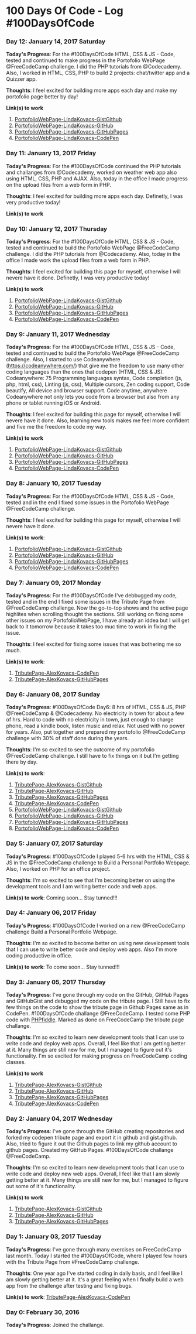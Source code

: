 # 100 Days Of Code - Log #100DaysOfCode



### Day 12: January 14, 2017 Saturday

**Today's Progress**: For the #100DaysOfCode HTML, CSS & JS - Code, tested and continued to make progress in the Portofolio WebPage @FreeCodeCamp challenge. I did the PHP tutorials from @Codecademy. Also, I worked in HTML, CSS, PHP to build 2 projects: chat/twitter app and a Quizzer app. 

**Thoughts**: I feel excited for building more apps each day and make my portofolio page better by day!

**Link(s) to work**
1. [PortofolioWebPage-LindaKovacs-GistGithub](https://gist.github.com/lindakovacs/124f433073c8ef510dc310b65fadede9) 
2. [PortofolioWebPage-LindaKovacs-GitHub](https://github.com/lindakovacs/lindakovacs.github.io/blob/master/Linda-Kovacs-Portfolio/) 
3. [PortofolioWebPage-LindaKovacs-GitHubPages](https://lindakovacs.github.io/Linda-Kovacs-Portfolio/index.html) 
4. [PortofolioWebPage-LindaKovacs-CodePen](https://codepen.io/lindakovacs/full/oBXGEV/) 


### Day 11: January 13, 2017 Friday

**Today's Progress**: For the #100DaysOfCode continued the PHP tutorials and challanges from @Codecademy, worked on weather web app also using HTML, CSS, PHP and AJAX. Also, today in the office I made progress on the upload files from a web form in PHP. 

**Thoughts**: I feel excited for building more apps each day. Definetly, I was very productive today!

**Link(s) to work**


### Day 10: January 12, 2017 Thursday

**Today's Progress**: For the #100DaysOfCode HTML, CSS & JS - Code, tested and continued to build the Portofolio WebPage @FreeCodeCamp challenge. I did the PHP tutorials from @Codecademy. Also, today in the office I made work the upload files from a web form in PHP. 

**Thoughts**: I feel excited for building this page for myself, otherwise I will nevere have it done. Definetly, I was very productive today!

**Link(s) to work**
1. [PortofolioWebPage-LindaKovacs-GistGithub](https://gist.github.com/lindakovacs/124f433073c8ef510dc310b65fadede9) 
2. [PortofolioWebPage-LindaKovacs-GitHub](https://github.com/lindakovacs/lindakovacs.github.io/blob/master/Linda-Kovacs-Portfolio/) 
3. [PortofolioWebPage-LindaKovacs-GitHubPages](https://lindakovacs.github.io/Linda-Kovacs-Portfolio/index.html) 
4. [PortofolioWebPage-LindaKovacs-CodePen](https://codepen.io/lindakovacs/full/oBXGEV/) 


### Day 9: January 11, 2017 Wednesday

**Today's Progress**: For the #100DaysOfCode HTML, CSS & JS - Code, tested and continued to build the Portofolio WebPage @FreeCodeCamp challenge. Also, I started to use Codeanywhere (https://codeanywhere.com/) that give me the freedom to use many other coding languages than the ones that codepen (HTML, CSS & JS). Codeanywhere: 75 Programming languages syntax, Code completion (js, php, html, css), Linting (js, css), Multiple cursors, Zen coding support, Code beautify, All device and browser support. Code anytime, anywhere
Codeanywhere not only lets you code from a browser but also from any phone or tablet running iOS or Android.

**Thoughts**: I feel excited for building this page for myself, otherwise I will nevere have it done. Also, learning new tools makes me feel more confident and five me the freedom to code my way.

**Link(s) to work**
1. [PortofolioWebPage-LindaKovacs-GistGithub](https://gist.github.com/lindakovacs/124f433073c8ef510dc310b65fadede9) 
2. [PortofolioWebPage-LindaKovacs-GitHub](https://github.com/lindakovacs/lindakovacs.github.io/blob/master/Linda-Kovacs-Portfolio/) 
3. [PortofolioWebPage-LindaKovacs-GitHubPages](https://lindakovacs.github.io/Linda-Kovacs-Portfolio/index.html) 
4. [PortofolioWebPage-LindaKovacs-CodePen](https://codepen.io/lindakovacs/full/oBXGEV/) 


### Day 8: January 10, 2017 Tuesday

**Today's Progress**: For the #100DaysOfCode HTML, CSS & JS - Code, tested and in the end I fixed some issues in the Portofolio WebPage @FreeCodeCamp challenge. 

**Thoughts**: I feel excited for building this page for myself, otherwise I will nevere have it done.

**Link(s) to work**: 
1. [PortofolioWebPage-LindaKovacs-GistGithub](https://gist.github.com/lindakovacs/124f433073c8ef510dc310b65fadede9) 
2. [PortofolioWebPage-LindaKovacs-GitHub](https://github.com/lindakovacs/lindakovacs.github.io/blob/master/Linda-Kovacs-Portfolio/) 
3. [PortofolioWebPage-LindaKovacs-GitHubPages](https://lindakovacs.github.io/Linda-Kovacs-Portfolio/index.html) 
4. [PortofolioWebPage-LindaKovacs-CodePen](https://codepen.io/lindakovacs/full/oBXGEV/) 


### Day 7: January 09, 2017 Monday

**Today's Progress**: For the #100DaysOfCode I've debbugged my code, tested and in the end I fixed some issues in the Tribute Page from @FreeCodeCamp challenge. Now the go-to-top shows and the active page highlites when scrolling thought the sections. Still working on fixing some other issues on my PortofolioWebPage, I have already an iddea but I will get back to it tomorrow because it takes too muc time to work in fixing the issue.

**Thoughts**: I feel excited for fixing some issues that was bothering me so much.

**Link(s) to work**: 
1. [TributePage-AlexKovacs-CodePen](https://codepen.io/lindakovacs/pen/EZaNjp/) 
2. [TributePage-AlexKovacs-GitHubPages](https://lindakovacs.github.io/tribute-page-alex-kovacs/index.html)


### Day 6: January 08, 2017 Sunday

**Today's Progress**: #100DaysOfCode Day6: 8 hrs of HTML, CSS & JS, PHP @FreeCodeCamp & @Codecademy. No electricity in town for about a few of hrs. Hard to code with no electricity in town, just enough to charge phone, read a kindle book, listen music and relax. Not used with no power for years. Also, put together and prepared my portofolio @FreeCodeCamp challenge with 30% of staff done during the years.

**Thoughts**: I'm so excited to see the outcome of my portofolio @FreeCodeCamp challenge. I still have to fix things on it but I'm getting there by day.

**Link(s) to work**: 

1. [TributePage-AlexKovacs-GistGithub](https://gist.github.com/lindakovacs/db1408c1e3efb98d5aabb97a56c7b452)
2. [TributePage-AlexKovacs-GitHub](https://github.com/lindakovacs/lindakovacs.github.io/tree/master/tribute-page-alex-kovacs)
3. [TributePage-AlexKovacs-GitHubPages](https://lindakovacs.github.io/tribute-page-alex-kovacs/index.html)
4. [TributePage-AlexKovacs-CodePen](https://codepen.io/lindakovacs/full/EZaNjp/)
5. [PortofolioWebPage-LindaKovacs-GistGithub](https://gist.github.com/lindakovacs/124f433073c8ef510dc310b65fadede9)
6. [PortofolioWebPage-LindaKovacs-GitHub](https://github.com/lindakovacs/lindakovacs.github.io/blob/master/Linda-Kovacs-Portfolio/)
7. [PortofolioWebPage-LindaKovacs-GitHubPages](https://lindakovacs.github.io/Linda-Kovacs-Portfolio/index.html)
8. [PortofolioWebPage-LindaKovacs-CodePen](https://codepen.io/lindakovacs/full/oBXGEV/)


### Day 5: January 07, 2017 Saturday

**Today's Progress**: #100DaysOfCode I played 5-6 hrs with the HTML, CSS & JS in the @FreeCodeCamp challenge to Build a Personal Portfolio Webpage. Also, I worked on PHP for an office project. 

**Thoughts**: I'm so excited to see that I'm becoming better on using the development tools and I am writing better code and web apps.

**Link(s) to work**: Coming soon... Stay tunned!!!


### Day 4: January 06, 2017 Friday

**Today's Progress**: #100DaysOfCode I worked on a new @FreeCodeCamp challenge Build a Personal Portfolio Webpage.

**Thoughts**: I'm so excited to become better on using new development tools that I can use to write better code and deploy web apps. Also I'm more coding productive in office. 

**Link(s) to work**: To come soon... Stay tunned!!!


### Day 3: January 05, 2017 Thursday

**Today's Progress**: I've gone through my code on the GitHub, GitHub Pages and GitHubGist and debugged my code on the tribute page. I Still have to fix few things on the code to show the tribute page in Github Pages same as in CodePen. #100DaysOfCode challange @FreeCodeCamp. I tested some PHP code with [PHPfiddle](http://phpfiddle.org). Marked as done on FreeCodeCamp the tribute page challange.

**Thoughts**: I'm so excited to learn new development tools that I can use to write code and deploy web apps. Overall, I feel like that I am getting better at it. Many things are still new for me, but I managed to figure out it's functionality. I'm so excited for making progress on FreeCodeCamp coding classes.

**Link(s) to work**
1. [TributePage-AlexKovacs-GistGithub](https://gist.github.com/lindakovacs/db1408c1e3efb98d5aabb97a56c7b452)
2. [TributePage-AlexKovacs-GitHub](https://github.com/lindakovacs/tribute-page-alex-kovacs/tree/master)
3. [TributePage-AlexKovacs-GitHubPages](https://lindakovacs.github.io/index.html)
4. [TributePage-AlexKovacs-CodePen](https://codepen.io/lindakovacs/full/JbgaQg/)


### Day 2: January 04, 2017 Wednesday

**Today's Progress**: I've gone through the GitHub creating repositories and forked my codepen tribute page and export it in github and gist.github. Also, tried to figure it out the Github pages to link my github account to github pages. Created my GitHub Pages. #100DaysOfCode challange @FreeCodeCamp. 

**Thoughts**: I'm so excited to learn new development tools that I can use to write code and deploy new web apps. Overall, I feel like that I am slowly getting better at it. Many things are still new for me, but I managed to figure out some of it's functionality.

**Link(s) to work**
1. [TributePage-AlexKovacs-GistGithub](https://gist.github.com/lindakovacs/db1408c1e3efb98d5aabb97a56c7b452)
2. [TributePage-AlexKovacs-GitHub](https://github.com/lindakovacs/tribute-page-alex-kovacs/tree/master)
3. [TributePage-AlexKovacs-GitHubPages](https://lindakovacs.github.io/index.html)


### Day 1: January 03, 2017 Tuesday

**Today's Progress**: I've gone through many exercises on FreeCodeCamp last month. Today I started the #100DaysOfCode, where I played few hours with the Tribute Page from #FreeCodeCamp challenge.

**Thoughts**: One year ago I've started coding in daily basis, and I feel like I am slowly getting better at it. It's a great feeling when I finally build a web app from the challenge after testing and fixing bugs. 

**Link(s) to work**: [TributePage-AlexKovacs-CodePen](https://codepen.io/lindakovacs/full/JbgaQg/)


### Day 0: February 30, 2016 

**Today's Progress**: Joined the challange.



